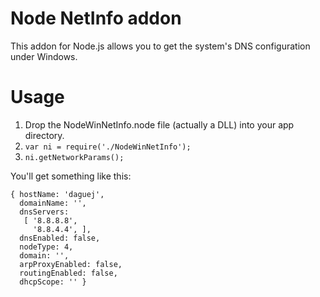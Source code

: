 Node NetInfo addon
==================
This addon for Node.js allows you to get the system's DNS configuration under Windows.

Usage
=====
1. Drop the NodeWinNetInfo.node file (actually a DLL) into your app directory.
2. `var ni = require('./NodeWinNetInfo');`
3. `ni.getNetworkParams();`

You'll get something like this:

	{ hostName: 'daguej',
	  domainName: '',
	  dnsServers:
	   [ '8.8.8.8',
		 '8.8.4.4', ],
	  dnsEnabled: false,
	  nodeType: 4,
	  domain: '',
	  arpProxyEnabled: false,
	  routingEnabled: false,
	  dhcpScope: '' }